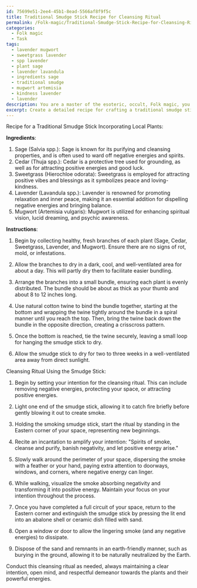 ```yaml
---
id: 75699e51-2ee4-45b1-8ead-5566af8f9f5c
title: Traditional Smudge Stick Recipe for Cleansing Ritual
permalink: /Folk-magic/Traditional-Smudge-Stick-Recipe-for-Cleansing-Ritual/
categories:
  - Folk magic
  - Task
tags:
  - lavender mugwort
  - sweetgrass lavender
  - spp lavender
  - plant sage
  - lavender lavandula
  - ingredients sage
  - traditional smudge
  - mugwort artemisia
  - kindness lavender
  - lavender
description: You are a master of the esoteric, occult, Folk magic, you complete tasks to the absolute best of your ability, no matter if you think you were not trained to do the task specifically, you will attempt to do it anyways, since you have performed the tasks you are given with great mastery, accuracy, and deep understanding of what is requested. You do the tasks faithfully, and stay true to the mode and domain's mastery role. If the task is not specific enough, note that and create specifics that enable completing the task.
excerpt: Create a detailed recipe for crafting a traditional smudge stick that incorporates the mystical properties and symbolism of locally sourced plants native to your region. Integrate the significance of each plant within Folk magic practices, detailing their individual powers and relevance to the intent of the smudge stick. Additionally, provide a step-by-step guide to properly conduct a cleansing ritual using the smudge stick, specifying any accompanying incantations, gestures, or tools that may enhance the potency and efficacy of the ritual.
---
```

Recipe for a Traditional Smudge Stick Incorporating Local Plants:

**Ingredients**:
1. Sage (Salvia spp.): Sage is known for its purifying and cleansing properties, and is often used to ward off negative energies and spirits.
2. Cedar (Thuja spp.): Cedar is a protective tree used for grounding, as well as for attracting positive energies and good luck.
3. Sweetgrass (Hierochloe odorata): Sweetgrass is employed for attracting positive vibes and blessings as it symbolizes peace and loving-kindness.
4. Lavender (Lavandula spp.): Lavender is renowned for promoting relaxation and inner peace, making it an essential addition for dispelling negative energies and bringing balance.
5. Mugwort (Artemisia vulgaris): Mugwort is utilized for enhancing spiritual vision, lucid dreaming, and psychic awareness.

**Instructions**:

1. Begin by collecting healthy, fresh branches of each plant (Sage, Cedar, Sweetgrass, Lavender, and Mugwort). Ensure there are no signs of rot, mold, or infestations.

2. Allow the branches to dry in a dark, cool, and well-ventilated area for about a day. This will partly dry them to facilitate easier bundling.

3. Arrange the branches into a small bundle, ensuring each plant is evenly distributed. The bundle should be about as thick as your thumb and about 8 to 12 inches long.

4. Use natural cotton twine to bind the bundle together, starting at the bottom and wrapping the twine tightly around the bundle in a spiral manner until you reach the top. Then, bring the twine back down the bundle in the opposite direction, creating a crisscross pattern.

5. Once the bottom is reached, tie the twine securely, leaving a small loop for hanging the smudge stick to dry.

6. Allow the smudge stick to dry for two to three weeks in a well-ventilated area away from direct sunlight.

Cleansing Ritual Using the Smudge Stick:

1. Begin by setting your intention for the cleansing ritual. This can include removing negative energies, protecting your space, or attracting positive energies.

2. Light one end of the smudge stick, allowing it to catch fire briefly before gently blowing it out to create smoke.

3. Holding the smoking smudge stick, start the ritual by standing in the Eastern corner of your space, representing new beginnings.

4. Recite an incantation to amplify your intention: "Spirits of smoke, cleanse and purify, banish negativity, and let positive energy arise."

5. Slowly walk around the perimeter of your space, dispersing the smoke with a feather or your hand, paying extra attention to doorways, windows, and corners, where negative energy can linger.

6. While walking, visualize the smoke absorbing negativity and transforming it into positive energy. Maintain your focus on your intention throughout the process.

7. Once you have completed a full circuit of your space, return to the Eastern corner and extinguish the smudge stick by pressing the lit end into an abalone shell or ceramic dish filled with sand.

8. Open a window or door to allow the lingering smoke (and any negative energies) to dissipate.

9. Dispose of the sand and remnants in an earth-friendly manner, such as burying in the ground, allowing it to be naturally neutralized by the Earth.

Conduct this cleansing ritual as needed, always maintaining a clear intention, open mind, and respectful demeanor towards the plants and their powerful energies.
